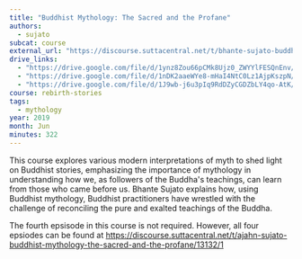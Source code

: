 ```yaml
---
title: "Buddhist Mythology: The Sacred and the Profane"
authors:
  - sujato
subcat: course
external_url: "https://discourse.suttacentral.net/t/bhante-sujato-buddhist-mythology-course-sydney-2019/13204"
drive_links:
  - "https://drive.google.com/file/d/1ynz8Zou66pCMk8Ujz0_ZWYYlFESQnEnv/view?usp=drive_link"
  - "https://drive.google.com/file/d/1nDK2aaeWYe8-mHaI4NtC0Lz1AjpKszpN/view?usp=drive_link"
  - "https://drive.google.com/file/d/1J9wb-j6u3pIq9RdDZyCGDZbLY4qo-AtK/view?usp=drive_link"
course: rebirth-stories
tags:
  - mythology
year: 2019
month: Jun
minutes: 322
---
```


This course explores various modern interpretations of myth to shed light on Buddhist stories, emphasizing the importance of mythology in understanding how we, as followers of the Buddha's teachings, can learn from those who came before us. Bhante Sujato explains how, using Buddhist mythology, Buddhist practitioners have wrestled with the challenge of reconciling the pure and exalted teachings of the Buddha.

The fourth epsisode in this course is not required. However, all four epsiodes can be found at https://discourse.suttacentral.net/t/ajahn-sujato-buddhist-mythology-the-sacred-and-the-profane/13132/1
